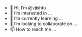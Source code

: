 - 👋 Hi, I’m @vjishtu
- 👀 I’m interested in ...
- 🌱 I’m currently learning ...
- 💞️ I’m looking to collaborate on ...
- 📫 How to reach me ...

<!---
vjishtu/vjishtu is a ✨ special ✨ repository because its `README.md` (this file) appears on your GitHub profile.
You can click the Preview link to take a look at your changes.
--->
